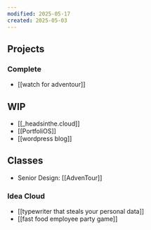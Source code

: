 ```yaml
---
modified: 2025-05-17
created: 2025-05-03
---
```

## Projects
### Complete
- [[watch for adventour]]
## WIP
- [[_headsinthe.cloud]]
- [[PortfoliOS]]
- [[wordpress blog]]
## Classes
- Senior Design: [[AdvenTour]]

### Idea Cloud
- [[typewriter that steals your personal data]]
- [[fast food employee party game]]